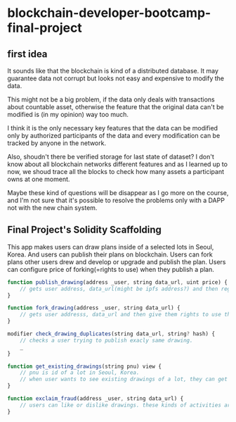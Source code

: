 # blockchain-developer-bootcamp-final-project

## first idea

It sounds like that the blockchain is kind of a distributed database. It may guarantee data not corrupt but looks not easy and expensive to modify the data.

This might not be a big problem, if the data only deals with transactions about countable asset, otherwise the feature that the original data can't be modified is (in my opinion) way too much.

I think it is the only necessary key features that the data can be modified only by authorized participants of the data and every modification can be tracked by anyone in the network.

Also, shoudn't there be verified storage for last state of dataset? I don't know about all blockchain networks different features and as I learned up to now, we shoud trace all the blocks to check how many assets a participant owns at one moment.

Maybe these kind of questions will be disappear as I go more on the course, and I'm not sure that it's possible to resolve the problems only with a DAPP not with the new chain system.

## Final Project's Solidity Scaffolding

This app makes users can draw plans inside of a selected lots in Seoul, Korea.
And users can publish their plans on blockchain.
Users can fork plans other users drew and develop or upgrade and publish the plan.
Users can configure price of forking(=rights to use) when they publish a plan.

```javascript or solidity
function publish_drawing(address _user, string data_url, uint price) {
    // gets user address, data_url(might be ipfs address?) and then register the drawing data is owned by the user on chain.
}
```

```javascript or solidity
function fork_drawing(address _user, string data_url) {
    // gets user addresss, data_url and then give them rights to use the drawing for any purpose.
}
```

```javascript or solidity
modifier check_drawing_duplicates(string data_url, string? hash) {
    // checks a user trying to publish exacly same drawing.
    _
}
```

```javascript or solidity
function get_existing_drawings(string pnu) view {
    // pnu is id of a lot in Seoul, Korea.
    // when user wants to see existing drawings of a lot, they can get informations of drawings(data, how many user forked ...).
}
```

```javascript or solidity
function exclaim_fraud(address _user, string data_url) {
    // users can like or dislike drawings. these kinds of activities are allowed without coin. But users can exclaim that a drawing and its information doesnt match and looks like fraud with using their coin.
}
```
